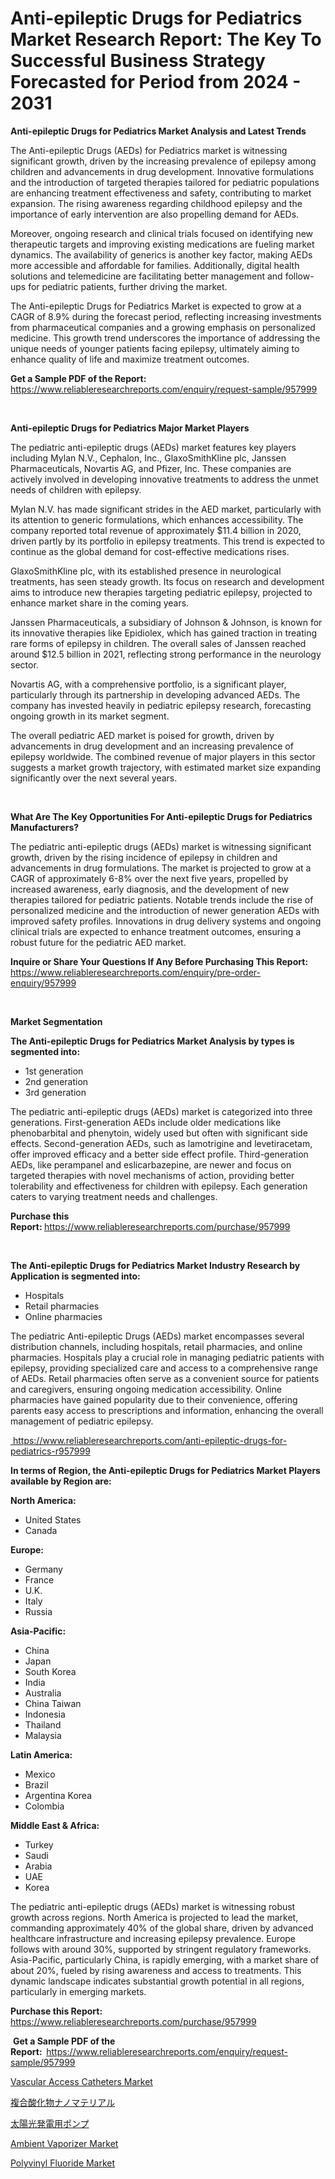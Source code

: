 <p><h1>Anti-epileptic Drugs for Pediatrics Market Research Report: The Key To Successful Business Strategy Forecasted for Period from 2024 - 2031</h1></p><p><strong>Anti-epileptic Drugs for Pediatrics Market Analysis and Latest Trends</strong></p>
<p><p>The Anti-epileptic Drugs (AEDs) for Pediatrics market is witnessing significant growth, driven by the increasing prevalence of epilepsy among children and advancements in drug development. Innovative formulations and the introduction of targeted therapies tailored for pediatric populations are enhancing treatment effectiveness and safety, contributing to market expansion. The rising awareness regarding childhood epilepsy and the importance of early intervention are also propelling demand for AEDs.</p><p>Moreover, ongoing research and clinical trials focused on identifying new therapeutic targets and improving existing medications are fueling market dynamics. The availability of generics is another key factor, making AEDs more accessible and affordable for families. Additionally, digital health solutions and telemedicine are facilitating better management and follow-ups for pediatric patients, further driving the market.</p><p>The Anti-epileptic Drugs for Pediatrics Market is expected to grow at a CAGR of 8.9% during the forecast period, reflecting increasing investments from pharmaceutical companies and a growing emphasis on personalized medicine. This growth trend underscores the importance of addressing the unique needs of younger patients facing epilepsy, ultimately aiming to enhance quality of life and maximize treatment outcomes.</p></p>
<p><strong>Get a Sample PDF of the Report:&nbsp;</strong> <a href="https://www.reliableresearchreports.com/enquiry/request-sample/957999">https://www.reliableresearchreports.com/enquiry/request-sample/957999</a></p>
<p>&nbsp;</p>
<p><strong>Anti-epileptic Drugs for Pediatrics Major Market Players</strong></p>
<p><p>The pediatric anti-epileptic drugs (AEDs) market features key players including Mylan N.V., Cephalon, Inc., GlaxoSmithKline plc, Janssen Pharmaceuticals, Novartis AG, and Pfizer, Inc. These companies are actively involved in developing innovative treatments to address the unmet needs of children with epilepsy.</p><p>Mylan N.V. has made significant strides in the AED market, particularly with its attention to generic formulations, which enhances accessibility. The company reported total revenue of approximately $11.4 billion in 2020, driven partly by its portfolio in epilepsy treatments. This trend is expected to continue as the global demand for cost-effective medications rises.</p><p>GlaxoSmithKline plc, with its established presence in neurological treatments, has seen steady growth. Its focus on research and development aims to introduce new therapies targeting pediatric epilepsy, projected to enhance market share in the coming years.</p><p>Janssen Pharmaceuticals, a subsidiary of Johnson & Johnson, is known for its innovative therapies like Epidiolex, which has gained traction in treating rare forms of epilepsy in children. The overall sales of Janssen reached around $12.5 billion in 2021, reflecting strong performance in the neurology sector.</p><p>Novartis AG, with a comprehensive portfolio, is a significant player, particularly through its partnership in developing advanced AEDs. The company has invested heavily in pediatric epilepsy research, forecasting ongoing growth in its market segment.</p><p>The overall pediatric AED market is poised for growth, driven by advancements in drug development and an increasing prevalence of epilepsy worldwide. The combined revenue of major players in this sector suggests a market growth trajectory, with estimated market size expanding significantly over the next several years.</p></p>
<p>&nbsp;</p>
<p><strong>What Are The Key Opportunities For Anti-epileptic Drugs for Pediatrics Manufacturers?</strong></p>
<p><p>The pediatric anti-epileptic drugs (AEDs) market is witnessing significant growth, driven by the rising incidence of epilepsy in children and advancements in drug formulations. The market is projected to grow at a CAGR of approximately 6-8% over the next five years, propelled by increased awareness, early diagnosis, and the development of new therapies tailored for pediatric patients. Notable trends include the rise of personalized medicine and the introduction of newer generation AEDs with improved safety profiles. Innovations in drug delivery systems and ongoing clinical trials are expected to enhance treatment outcomes, ensuring a robust future for the pediatric AED market.</p></p>
<p><strong>Inquire or Share Your Questions If Any Before Purchasing This Report:</strong> <a href="https://www.reliableresearchreports.com/enquiry/pre-order-enquiry/957999">https://www.reliableresearchreports.com/enquiry/pre-order-enquiry/957999</a></p>
<p>&nbsp;</p>
<p><strong>Market Segmentation</strong></p>
<p><strong>The Anti-epileptic Drugs for Pediatrics Market Analysis by types is segmented into:</strong></p>
<p><ul><li>1st generation</li><li>2nd generation</li><li>3rd generation</li></ul></p>
<p><p>The pediatric anti-epileptic drugs (AEDs) market is categorized into three generations. First-generation AEDs include older medications like phenobarbital and phenytoin, widely used but often with significant side effects. Second-generation AEDs, such as lamotrigine and levetiracetam, offer improved efficacy and a better side effect profile. Third-generation AEDs, like perampanel and eslicarbazepine, are newer and focus on targeted therapies with novel mechanisms of action, providing better tolerability and effectiveness for children with epilepsy. Each generation caters to varying treatment needs and challenges.</p></p>
<p><strong>Purchase this Report:&nbsp;</strong><a href="https://www.reliableresearchreports.com/purchase/957999">https://www.reliableresearchreports.com/purchase/957999</a></p>
<p>&nbsp;</p>
<p><strong>The Anti-epileptic Drugs for Pediatrics Market Industry Research by Application is segmented into:</strong></p>
<p><ul><li>Hospitals</li><li>Retail pharmacies</li><li>Online pharmacies</li></ul></p>
<p><p>The pediatric Anti-epileptic Drugs (AEDs) market encompasses several distribution channels, including hospitals, retail pharmacies, and online pharmacies. Hospitals play a crucial role in managing pediatric patients with epilepsy, providing specialized care and access to a comprehensive range of AEDs. Retail pharmacies often serve as a convenient source for patients and caregivers, ensuring ongoing medication accessibility. Online pharmacies have gained popularity due to their convenience, offering parents easy access to prescriptions and information, enhancing the overall management of pediatric epilepsy.</p></p>
<p><a href="https://www.reliableresearchreports.com/anti-epileptic-drugs-for-pediatrics-r957999">&nbsp;https://www.reliableresearchreports.com/anti-epileptic-drugs-for-pediatrics-r957999</a></p>
<p><strong>In terms of Region, the Anti-epileptic Drugs for Pediatrics Market Players available by Region are:</strong></p>
<p>
    <p> <strong> North America: </strong>
        <ul>
            <li>United States</li>
            <li>Canada</li>
        </ul>
        </p> 
    <p> <strong> Europe: </strong>
        <ul>
            <li>Germany</li>
            <li>France</li>
            <li>U.K.</li>
            <li>Italy</li>
            <li>Russia</li>
        </ul>
        </p> 
    <p> <strong> Asia-Pacific: </strong>
        <ul>
            <li>China</li>
            <li>Japan</li>
            <li>South Korea</li>
            <li>India</li>
            <li>Australia</li>
            <li>China Taiwan</li>
            <li>Indonesia</li>
            <li>Thailand</li>
            <li>Malaysia</li>
        </ul>
        </p> 
    <p> <strong> Latin America: </strong>
        <ul>
            <li>Mexico</li>
            <li>Brazil</li>
            <li>Argentina Korea</li>
            <li>Colombia</li>
        </ul>
        </p> 
    <p> <strong> Middle East & Africa: </strong>
        <ul>
            <li>Turkey</li>
            <li>Saudi</li>
            <li>Arabia</li>
            <li>UAE</li>
            <li>Korea</li>
        </ul>
    </p>
    </p>
<p><p>The pediatric anti-epileptic drugs (AEDs) market is witnessing robust growth across regions. North America is projected to lead the market, commanding approximately 40% of the global share, driven by advanced healthcare infrastructure and increasing epilepsy prevalence. Europe follows with around 30%, supported by stringent regulatory frameworks. Asia-Pacific, particularly China, is rapidly emerging, with a market share of about 20%, fueled by rising awareness and access to treatments. This dynamic landscape indicates substantial growth potential in all regions, particularly in emerging markets.</p></p>
<p><strong>Purchase this Report: </strong><a href="https://www.reliableresearchreports.com/purchase/957999">https://www.reliableresearchreports.com/purchase/957999</a></p>
<p>&nbsp;<strong>Get a Sample PDF of the Report:&nbsp;&nbsp;</strong><a href="https://www.reliableresearchreports.com/enquiry/request-sample/957999">https://www.reliableresearchreports.com/enquiry/request-sample/957999</a></p>
<p><strong></strong></p>
<p><p><a href="https://www.linkedin.com/pulse/insights-vascular-access-catheters-market-size-which-expanding-i96xe?trackingId=JLOAf7WPTFiPvrQeK86xlw%3D%3D">Vascular Access Catheters Market</a></p><p><a href="https://medium.com/@erlenegcfeenan/complex-oxide-nanomaterials-market-%E3%81%AE%E3%82%B0%E3%83%AD%E3%83%BC%E3%83%90%E3%83%AB%E5%B8%82%E5%A0%B4%E6%A6%82%E8%A6%81%E3%81%AF-%E4%B8%96%E7%95%8C%E3%81%8A%E3%82%88%E3%81%B3%E4%B8%BB%E8%A6%81%E5%B8%82%E5%A0%B4%E3%81%AB%E3%81%8A%E3%81%91%E3%82%8B%E6%A5%AD%E7%95%8C%E3%81%AB%E5%BD%B1%E9%9F%BF%E3%82%92%E4%B8%8E%E3%81%88%E3%82%8B%E4%B8%BB%E8%A6%81%E3%81%AA%E3%83%88%E3%83%AC%E3%83%B3%E3%83%89%E3%81%AB%E3%81%A4%E3%81%84%E3%81%A6-%E7%8B%AC%E8%87%AA%E3%81%AE%E8%A6%96%E7%82%B9%E3%82%92%E6%8F%90%E4%BE%9B%E3%81%97%E3%81%BE%E3%81%99-fb6f32922466">複合酸化物ナノマテリアル</a></p><p><a href="https://medium.com/@erlenegcfeenan/pumps-in-solar-power-generation-market-%E3%81%AF-%E3%82%B3%E3%82%B9%E3%83%88%E7%AE%A1%E7%90%86%E3%81%A8%E5%8A%B9%E7%8E%87%E5%90%91%E4%B8%8A%E3%82%92%E5%84%AA%E5%85%88%E3%81%97%E3%81%BE%E3%81%99-%E3%81%95%E3%82%89%E3%81%AB-%E5%A0%B1%E5%91%8A%E6%9B%B8%E3%81%AF%E5%B8%82%E5%A0%B4%E3%81%AE%E9%9C%80%E8%A6%81%E9%9D%A2%E3%81%A8%E4%BE%9B%E7%B5%A6%E9%9D%A2%E3%81%AE%E4%B8%A1%E6%96%B9%E3%82%92%E3%82%AB%E3%83%90%E3%83%BC%E3%81%97%E3%81%A6%E3%81%84%E3%81%BE%E3%81%99-pumps-2257c0964252">太陽光発電用ポンプ</a></p><p><a href="https://github.com/NasrinKhan99/Market-Research-Report-List-1/blob/main/ambient-vaporizer-market.md">Ambient Vaporizer Market</a></p><p><a href="https://issuu.com/reportprime-2/docs/polyvinyl-fluoride-market-size-2030_eddba7711ca7ce">Polyvinyl Fluoride Market</a></p></p>